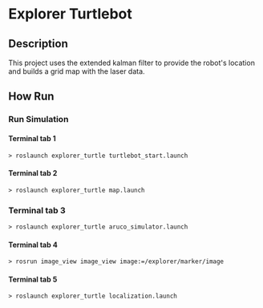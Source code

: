 
# Explorer Turtlebot

## Description

This project uses the extended kalman filter to provide the robot's location and builds a grid map with the laser data.


## How Run

### Run Simulation

#### Terminal tab 1
```
> roslaunch explorer_turtle turtlebot_start.launch
```
#### Terminal tab 2
```
> roslaunch explorer_turtle map.launch
```
### Terminal tab 3
```
> roslaunch explorer_turtle aruco_simulator.launch
```
#### Terminal tab 4
```
> rosrun image_view image_view image:=/explorer/marker/image
```
#### Terminal tab 5
```
> roslaunch explorer_turtle localization.launch
```